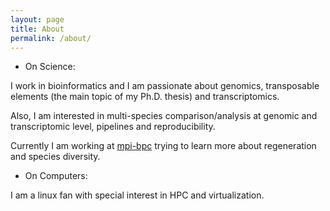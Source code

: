 ```yaml
---
layout: page
title: About
permalink: /about/
---
```


* On Science:

I work in bioinformatics and I am passionate about genomics, transposable elements (the main topic of my Ph.D. thesis) and transcriptomics.

Also, I am interested in multi-species comparison/analysis at genomic and transcriptomic level, pipelines and reproducibility.

Currently I am working at <a href="https://www.mpibpc.mpg.de/en" target="_blank" rel="noreferrer noopener">mpi-bpc</a> trying to learn more about regeneration and species diversity.


* On Computers:

I am a linux fan with special interest in HPC and virtualization.
